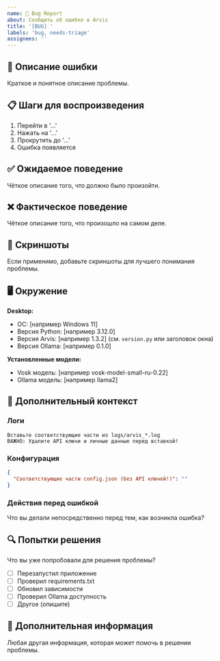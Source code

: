 ```yaml
---
name: 🐛 Bug Report
about: Сообщить об ошибке в Arvis
title: '[BUG] '
labels: 'bug, needs-triage'
assignees: ''
---
```


## 🐛 Описание ошибки

Краткое и понятное описание проблемы.

## 📋 Шаги для воспроизведения

1. Перейти в '...'
2. Нажать на '...'
3. Прокрутить до '...'
4. Ошибка появляется

## ✅ Ожидаемое поведение

Чёткое описание того, что должно было произойти.

## ❌ Фактическое поведение

Чёткое описание того, что произошло на самом деле.

## 📸 Скриншоты

Если применимо, добавьте скриншоты для лучшего понимания проблемы.

## 🖥️ Окружение

**Desktop:**

- ОС: [например Windows 11]
- Версия Python: [например 3.12.0]
- Версия Arvis: [например 1.3.2] (см. `version.py` или заголовок окна)
- Версия Ollama: [например 0.1.0]

**Установленные модели:**

- Vosk модель: [например vosk-model-small-ru-0.22]
- Ollama модель: [например llama2]

## 📝 Дополнительный контекст

### Логи

```
Вставьте соответствующие части из logs/arvis_*.log
ВАЖНО: Удалите API ключи и личные данные перед вставкой!
```

### Конфигурация

```json
{
  "Соответствующие части config.json (без API ключей!)": ""
}
```

### Действия перед ошибкой

Что вы делали непосредственно перед тем, как возникла ошибка?

## 🔍 Попытки решения

Что вы уже попробовали для решения проблемы?

- [ ] Перезапустил приложение
- [ ] Проверил requirements.txt
- [ ] Обновил зависимости
- [ ] Проверил Ollama доступность
- [ ] Другое (опишите)

## 📎 Дополнительная информация

Любая другая информация, которая может помочь в решении проблемы.
